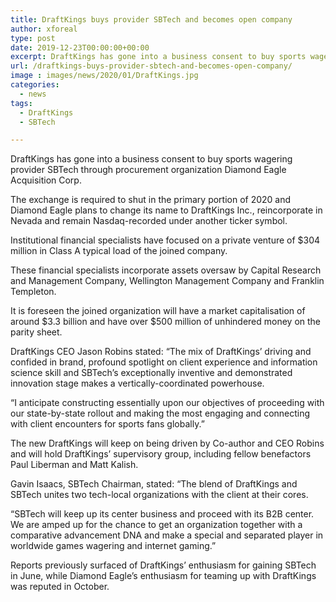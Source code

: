 ```yaml
---
title: DraftKings buys provider SBTech and becomes open company
author: xforeal 
type: post
date: 2019-12-23T00:00:00+00:00
excerpt: DraftKings has gone into a business consent to buy sports wagering provider SBTech through procurement organization Diamond Eagle Acquisition Corp
url: /draftkings-buys-provider-sbtech-and-becomes-open-company/
image : images/news/2020/01/DraftKings.jpg
categories:
  - news
tags:
  - DraftKings
  - SBTech

---
```

<span style="font-weight: 400;">DraftKings has gone into a business consent to buy sports wagering provider SBTech through procurement organization Diamond Eagle Acquisition Corp.</span>

<span style="font-weight: 400;">The exchange is required to shut in the primary portion of 2020 and Diamond Eagle plans to change its name to DraftKings Inc., reincorporate in Nevada and remain Nasdaq-recorded under another ticker symbol.</span>

<span style="font-weight: 400;">Institutional financial specialists have focused on a private venture of $304 million in Class A typical load of the joined company.</span>

<span style="font-weight: 400;">These financial specialists incorporate assets oversaw by Capital Research and Management Company, Wellington Management Company and Franklin Templeton.</span>

<span style="font-weight: 400;">It is foreseen the joined organization will have a market capitalisation of around $3.3 billion and have over $500 million of unhindered money on the parity sheet.</span>

<span style="font-weight: 400;">DraftKings CEO Jason Robins stated: &#8220;The mix of DraftKings&rsquo; driving and confided in brand, profound spotlight on client experience and information science skill and SBTech&rsquo;s exceptionally inventive and demonstrated innovation stage makes a vertically-coordinated powerhouse.</span>

<span style="font-weight: 400;">&#8220;I anticipate constructing essentially upon our objectives of proceeding with our state-by-state rollout and making the most engaging and connecting with client encounters for sports fans globally.&#8221;</span>

<span style="font-weight: 400;">The new DraftKings will keep on being driven by Co-author and CEO Robins and will hold DraftKings&rsquo; supervisory group, including fellow benefactors Paul Liberman and Matt Kalish.&nbsp;</span>

<span style="font-weight: 400;">Gavin Isaacs, SBTech Chairman, stated: &#8220;The blend of DraftKings and SBTech unites two tech-local organizations with the client at their cores.</span>

<span style="font-weight: 400;">&#8220;SBTech will keep up its center business and proceed with its B2B center. We are amped up for the chance to get an organization together with a comparative advancement DNA and make a special and separated player in worldwide games wagering and internet gaming.&#8221;</span>

<span style="font-weight: 400;">Reports previously surfaced of DraftKings&#8217; enthusiasm for gaining SBTech in June, while Diamond Eagle&#8217;s enthusiasm for teaming up with DraftKings was reputed in October.</span>